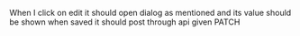 When I click on edit it should open dialog as mentioned and its value should be shown
when saved it should post through api given PATCH
